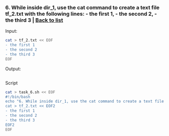 ### <a id='task_6'>6. While inside dir_1, use the cat command to create a text file tf_2.txt with the following lines: - the first 1, - the second 2, - the third 3</a>  |  [Back to list](#back_to_list)

Input:
``` bash
cat > tf_2.txt << EOF
- the first 1
- the second 2
- the third 3
EOF
```

Output:
```

```

Script
``` bash
cat > task_6.sh << EOF
#!/bin/bash
echo "6. While inside dir_1, use the cat command to create a text file tf_2.txt with the following lines: - the first 1 - the second 2 - the third"
cat > tf_2.txt << EOF2
- the first 1
- the second 2
- the third 3
EOF2
EOF
```

